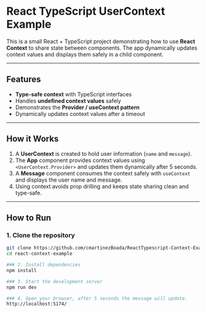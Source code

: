 # React TypeScript UserContext Example

This is a small React + TypeScript project demonstrating how to use **React Context** to share state between components. The app dynamically updates context values and displays them safely in a child component.

---

## Features

- **Type-safe context** with TypeScript interfaces
- Handles **undefined context values** safely
- Demonstrates the **Provider / useContext pattern**
- Dynamically updates context values after a timeout

---

## How it Works

1. A **UserContext** is created to hold user information (`name` and `message`).
2. The **App** component provides context values using `<UserContext.Provider>` and updates them dynamically after 5 seconds.
3. A **Message** component consumes the context safely with `useContext` and displays the user name and message.
4. Using context avoids prop drilling and keeps state sharing clean and type-safe.

---

## How to Run

### 1. Clone the repository

```bash
git clone https://github.com/cmartinezBoada/ReactTypescript-Context-Example.git
cd react-context-example

### 2. Install dependencies
npm install

### 3. Start the development server 
npm run dev  

### 4. Open your browser, after 5 seconds the message will update. 
http://localhost:5174/
